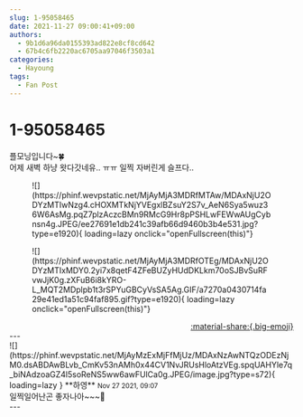 ```yaml
---
slug: 1-95058465
date: 2021-11-27 09:00:41+09:00
authors:
  - 9b1d6a96da0155393ad822e8cf8cd642
  - 67b4c6fb2220ac6705aa97046f3503a1
categories:
  - Hayoung
tags:
  - Fan Post
---
```


# 1-95058465

<div class="post-container" markdown="1">
<div class="content-container md-sidebar__scrollwrap" markdown="1">

플모닝입니다~🍀<br>어제 새벽 하냥 왓다갓네유.. ㅠㅠ 일찍 자버린게 슬프다..
<figure markdown="1">
![](https://phinf.wevpstatic.net/MjAyMjA3MDRfMTAw/MDAxNjU2ODYzMTIwNzg4.cHOXMTkNjYVEgxlBZsuY2S7v_AeN6Sya5wuz36W6AsMg.pqZ7plzAczcBMn9RMcG9Hr8pPSHLwFEWwAUgCybnsn4g.JPEG/ee27691e1db241c39afb66d9460b3b4e531.jpg?type=e1920){ loading=lazy onclick="openFullscreen(this)"}
</figure>

<figure markdown="1">
![](https://phinf.wevpstatic.net/MjAyMjA3MDRfOTEg/MDAxNjU2ODYzMTIxMDY0.2yi7x8qetF4ZFeBUZyHUdDKLkm70oSJBvSuRFvwJjK0g.zXFuB6i8kYRO-L_MQT2MDplpb1t3rSPYuGBCyVsSA5Ag.GIF/a7270a0430714fa29e41ed1a51c94faf895.gif?type=e1920){ loading=lazy onclick="openFullscreen(this)"}
</figure>


</div>
</div>

<div style="text-align: right;" markdown="1">
<a href="https://weverse.io/fromis9/fanpost/1-95058465" style="text-align: right;">:material-share:{.big-emoji}</a>
</div>
---

<div class="comments-container md-sidebar__scrollwrap" markdown="1">
<div class="comment" markdown="1">
<div class='id-container' markdown="1">
![](https://phinf.wevpstatic.net/MjAyMzExMjFfMjUz/MDAxNzAwNTQzODEzNjM0.dsABDAwBLvb_CmKv53nAMh0x44CV1NvJRUsHloAtzVEg.spqUAHYle7q_biNAdzoaGZ4l5soReNS5ww6awFUlCa0g.JPEG/image.jpg?type=s72){ loading=lazy }
**<span class="artist">하영</span>** <small>Nov 27 2021, 09:07</small><br>
</div>
<div class='comment-body' markdown="1">
일찍일어난곤 좋자나아~~~🧡
</div>
</div>
</div>
---
